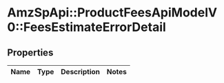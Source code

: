 # AmzSpApi::ProductFeesApiModelV0::FeesEstimateErrorDetail

## Properties
Name | Type | Description | Notes
------------ | ------------- | ------------- | -------------

